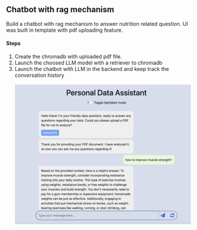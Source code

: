 ## Chatbot with rag mechanism
Build a chatbot with rag mechanism to answer nutrition related question. UI was built in template with pdf uploading feature.

#### Steps
1. Create the chromadb with uploaded pdf file.
2. Launch the choosed LLM model with a retriever to chromadb
3. Launch the chatbot with LLM in the backend and keep track the conversation history
\
\
![screenshot](https://github.com/hsuanyuyeh/MLApis/blob/main/chatbot_human_nutrition/rag_bot_app.png)

